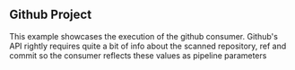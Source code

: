 ## Github Project

This example showcases the execution of the github consumer.
Github's API rightly requires quite a bit of info about the scanned repository, ref and commit so the consumer reflects these values as pipeline parameters